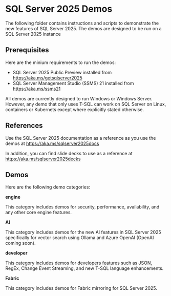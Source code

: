 # SQL Server 2025 Demos

The following folder contains instructions and scripts to demonstrate the new features of SQL Server 2025. The demos are designed to be run on a SQL Server 2025 instance

## Prerequisites

Here are the minium requirements to run the demos:

- SQL Server 2025 Public Preview installed from https://aka.ms/getsqlserver2025
- SQL Server Management Studio (SSMS) 21 installed from https://aka.ms/ssms21

All demos are currently designed to run Windows or Windows Server. However, any demo that only uses T-SQL can work on SQL Server on Linux, containers or Kubernets except where explicitly stated otherwise.

## References

Use the SQL Server 2025 documentation as a reference as you use the demos at https://aka.ms/sqlserver2025docs

In addition, you can find slide decks to use as a reference at https://aka.ms/sqlserver2025decks

## Demos

Here are the following demo categories:

**engine**

This category includes demos for security, performance, availability, and any other core engine features.

**AI**

This category includes demos for the new AI features in SQL Server 2025 specifically for vector search using Ollama and Azure OpenAI (OpenAI coming soon).

**developer**

This category includes demos for developers features such as JSON, RegEx, Change Event Streaming, and new T-SQL language enhancements.

**Fabric**

This category includes demos for Fabric mirroring for SQL Server 2025.